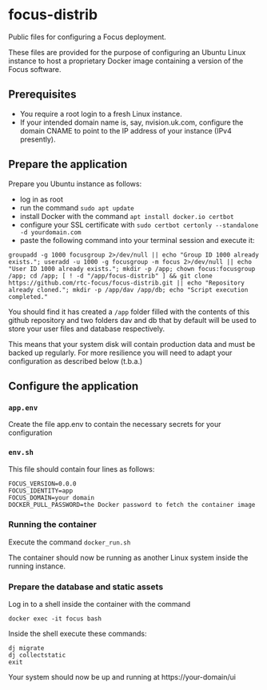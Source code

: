 # focus-distrib
Public files for configuring a Focus deployment.

These files are provided for the purpose of configuring an Ubuntu Linux instance to host a
proprietary Docker image containing a version of the Focus software.

## Prerequisites

- You require a root login to a fresh Linux instance.
- If your intended domain name is, say, nvision.uk.com,
configure the domain CNAME to point to the IP address of your instance (IPv4 presently).

## Prepare the application

Prepare you Ubuntu instance as follows:
- log in as root
- run the command `sudo apt update`
- install Docker with the command `apt install docker.io certbot`
- configure your SSL certificate with `sudo certbot certonly --standalone -d yourdomain.com`
- paste the following command into your terminal session and execute it:

`groupadd -g 1000 focusgroup 2>/dev/null || echo "Group ID 1000 already exists."; useradd -u 1000 -g focusgroup -m focus 2>/dev/null || echo "User ID 1000 already exists."; mkdir -p /app; chown focus:focusgroup /app; cd /app; [ ! -d "/app/focus-distrib" ] && git clone https://github.com/rtc-focus/focus-distrib.git || echo "Repository already cloned."; mkdir -p /app/dav /app/db; echo "Script execution completed."`

You should find it has created a `/app` folder filled with the contents of this github repository and two folders dav and db that by default will be used to store your user files and database respectively.

This means that your system disk will contain production data and must be backed up regularly. For more resilience you will need to adapt your configuration as described below (t.b.a.)

## Configure the application

### `app.env`

Create the file app.env to contain the necessary secrets for your configuration

### `env.sh`

This file should contain four lines as follows:
```
FOCUS_VERSION=0.0.0
FOCUS_IDENTITY=app
FOCUS_DOMAIN=your domain
DOCKER_PULL_PASSWORD=the Docker password to fetch the container image
```

### Running the container

Execute the command `docker_run.sh`

The container should now be running as another Linux system inside the running instance.

### Prepare the database and static assets

Log in to a shell inside the container with the command

`docker exec -it focus bash`

Inside the shell execute these commands:

```
dj migrate
dj collectstatic
exit
```

Your system should now be up and running at https://your-domain/ui
